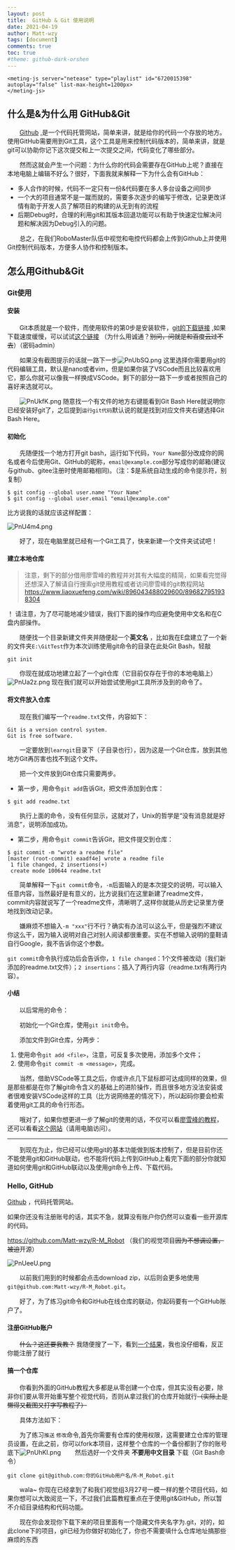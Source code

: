 ```yaml
---
layout: post
title:  GitHub & Git 使用说明
date: 2021-04-19
author: Matt-wzy
tags: [document]
comments: true
toc: true
#theme: github-dark-orshen
---
```


<!-- DocNo1 -->

<div>

    <meting-js server="netease" type="playlist" id="6720015398" autoplay="false" list-max-height=1200px>
    </meting-js>
</div>

<!-- more -->

## 什么是&为什么用 GitHub&Git

　　[Github](https://github.com/ "out") ,是一个代码托管网站，简单来讲，就是给你的代码一个存放的地方。使用GitHub需要用到Git工具，这个工具是用来控制代码版本的，简单来讲，就是git可以协助你记下这次提交和上一次提交之间，代码变化了哪些部分。

　　然而这就会产生一个问题：为什么你的代码会需要存在GitHub上呢？直接在本地电脑上编辑不好么？很好，下面我就来解释一下为什么会有GitHub：

- 多人合作的时候，代码不一定只有一份&代码要在多人多台设备之间同步
- 一个大的项目通常不是一蹴而就的，需要多次逐步的编写于修改，记录更改详情有助于开发人员了解项目的构建的从无到有的流程
- 后期Debug时，合理的利用git和其版本回退功能可以有助于快速定位解决问题和解决因为Debug引入的问题。

　　总之，在我们RoboMaster队伍中视觉和电控代码都会上传到Github上并使用Git控制代码版本，方便多人协作和控制版本。

## 怎么用Github&Git

### Git使用

#### 安装

　　Git本质就是一个软件，而使用软件的第0步是安装软件，[git的下载链接](https://git-scm.com/download/win "out") ,如果下载速度缓慢，可以试试[这个链接](https://474b.com/f/19128606-490774539-30c811 "out") （为什么用诚通？~~别问，问就是和百度云过不去~~）（密码admin）

　　如果没有截图提示的话就一路下一步![PnUbSQ.png](https://piccdn.freejishu.com/images/2021/04/20/PnUbSQ.png) 这里选择你需要用git的代码编辑工具，默认是nano或者vim，但是如果你装了VSCode而且比较喜欢用它，那么你就可以像我一样换成VSCode。剩下的部分一路下一步或者按照自己的喜好来选就可以。

　　![PnUkfK.png](https://piccdn.freejishu.com/images/2021/04/20/PnUkfK.png) 随意找一个有文件的地方右键能看到Git Bash Here就说明你已经安装好git了，之后提到`运行git代码`默认说的就是找到对应文件夹右键选择Git Bash Here。

#### 初始化

　　先随便找一个地方打开git bash，运行如下代码，`Your Name`部分改成你的网名或者今后使用Git、GitHub的昵称，`email@example.com`部分写成你的邮箱(建议与github、gitee注册时使用邮箱相同)。（注：$是系统自动生成的命令提示符，别复制）

```
$ git config --global user.name "Your Name"
$ git config --global user.email "email@example.com"
```

比方说我的话就应该这样配置：

![PnU4m4.png](https://piccdn.freejishu.com/images/2021/04/20/PnU4m4.png)

　　好了，现在电脑里就已经有一个Git工具了，快来新建一个文件夹试试吧！

#### 建立本地仓库

> 注意，剩下的部分借用廖雪峰的教程并对其有大幅度的精简，如果看完觉得还想深入了解请自行搜索git使用教程或者访问廖雪峰的git教程网站 <https://www.liaoxuefeng.com/wiki/896043488029600/896827951938304> 

！ 请注意，为了尽可能地减少错误，我们下面的操作均应避免使用中文名和在C盘内部操作。

　　随便找一个目录新建文件夹并随便起一个**英文名** ，比如我在E盘建立了一个新的文件夹`E:\GitTest`作为本次训练使用git命令的目录在此处Git Bash，轻敲

```
git init
```

　　你现在就成功地建立起了一个git仓库（它目前仅存在于你的本地电脑上）![PnUa2z.png](https://piccdn.freejishu.com/images/2021/04/20/PnUa2z.png) 现在我们就可以开始尝试使用git工具所涉及到的命令了。

#### 将文件放入仓库

　　现在我们编写一个`readme.txt`文件，内容如下：

```
Git is a version control system.
Git is free software.
```

　　一定要放到`learngit`目录下（子目录也行），因为这是一个Git仓库，放到其他地方Git再厉害也找不到这个文件。

　　把一个文件放到Git仓库只需要两步。

- 第一步，用命令`git add`告诉Git，把文件添加到仓库：

```
$ git add readme.txt
```

　　执行上面的命令，没有任何显示，这就对了，Unix的哲学是“没有消息就是好消息”，说明添加成功。

- 第二步，用命令`git commit`告诉Git，把文件提交到仓库：

```
$ git commit -m "wrote a readme file"
[master (root-commit) eaadf4e] wrote a readme file
 1 file changed, 2 insertions(+)
 create mode 100644 readme.txt
```

　　简单解释一下`git commit`命令，`-m`后面输入的是本次提交的说明，可以输入任意内容，当然最好是有意义的，比方说我们在这里新建了readme文件，commit内容就说写了一个readme文件，清晰明了,这样你就能从历史记录里方便地找到改动记录。

　　嫌麻烦不想输入`-m "xxx"`行不行？确实有办法可以这么干，但是强烈不建议你这么干，因为输入说明对自己对别人阅读都很重要。实在不想输入说明的童鞋请自行Google，我不告诉你这个参数。

`git commit`命令执行成功后会告诉你，`1 file changed`：1个文件被改动（我们新添加的readme.txt文件）；`2 insertions`：插入了两行内容（readme.txt有两行内容）。

#### 小结

　　以后常用的命令：

　　初始化一个Git仓库，使用`git init`命令。

　　添加文件到Git仓库，分两步：

1. 使用命令`git add <file>`，注意，可反复多次使用，添加多个文件；
2. 使用命令`git commit -m <message>`，完成。

　　当然，借助VSCode等工具之后，你或许点几下鼠标即可达成同样的效果，但是那些都是在你了解git命令含义的基础上的进阶操作，而且很多地方没法安装或者很难安装VSCode这样的工具（比方说网络差的情况下），所以起码你要会检索着使用git工具的命令行形态。

　　哦对了，如果你想更进一步了解git的使用的话，不仅可以看[廖雪峰的教程](https://www.liaoxuefeng.com/wiki/896043488029600/896067074338496 "out")，还可以看看[这个网站](https://learngitbranching.js.org/?locale=zh_CN "out")（请用电脑访问）。

-----------



　　到现在为止，你已经可以使用git的基本功能做到版本控制了，但是目前你还不能使用git和GitHub联动，也不能将代码上传到GitHub上看完下面的部分你就知道如何使用git和GitHub联动以及使用git命令上传、下载代码。

### Hello, GitHub

[Github](https://github.com/ "out") ，代码托管网站。

如果你还没有注册账号的话，其实不急，就算没有账户你仍然可以查看一些开源库的代码。

<https://github.com/Matt-wzy/R-M_Robot> （我们的视觉项目~~因为不想调设置，被迫~~开源）

![PnUeeU.png](https://piccdn.freejishu.com/images/2021/04/20/PnUeeU.png)

　　以前我们用到的时候都会点击download zip，以后则会更多地使用`git@github.com:Matt-wzy/R-M_Robot.git`。

　　好了，为了练习git命令和GitHub在线仓库的联动，你起码要有一个GitHub账户了。

#### 注册GitHub账户

　　~~什么？这还要我教？~~ 我随便搜了一下，看到[一个结果](https://cloud.tencent.com/developer/article/1487508 "out")，我也没仔细看，反正你能注册了就行

#### 搞一个仓库

　　你看到外面的GitHub教程大多都是从零创建一个仓库，但其实没有必要，除非你们要从零开始重写整个视觉代码，否则从拿过我们的仓库开始就行~~（实际上是懒得又截图又打字写教程了）~~

　　具体方法如下：

　　为了练习`推送` `修改`命令,首先你需要有仓库的使用权限，这需要建立仓库的管理员设置，在此之前，你可以fork本项目，这样整个仓库的一个备份都到了你的账号底下![PnUhKI.png](https://piccdn.freejishu.com/images/2021/04/20/PnUhKI.png) 　　然后选好一个文件夹 **不要用中文目录** 下载（Git Bash命令）

```
git clone git@github.com:你的GitHub用户名/R-M_Robot.git
```

　　wala~ 你现在已经拿到了和我们视觉组3月27号一模一样的整个项目代码，如果你想可以大致阅览一下，不过我们此篇教程重点在于使用git&GitHub，所以暂不介绍目录结构和代码功能。

　　现在你会发现你下载下来的项目里面有一个隐藏文件夹名字为.git，对的，如此clone下的项目，git已经为你做好初始化了，你也不需要填什么仓库地址搞那些麻烦的东西